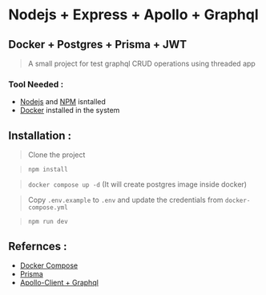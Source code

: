 # Nodejs + Express + Apollo + Graphql
## Docker + Postgres + Prisma + JWT
> A small project for test graphql CRUD operations using threaded app

### Tool Needed :
- [Nodejs](https://nodejs.org/en) and [NPM](https://docs.npmjs.com/downloading-and-installing-node-js-and-npm) isntalled
- [Docker](https://docs.docker.com/desktop/) installed in the system

## Installation :

> Clone the project

> `npm install`

> `docker compose up -d` (It will create postgres image inside docker)

> Copy `.env.example` to `.env` and update the credentials from `docker-compose.yml`

>`npm run dev`

## Refernces :

-   [Docker Compose](https://github.com/docker-library/docs/blob/master/postgres/README.md)
-   [Prisma](https://www.prisma.io/docs/getting-started/setup-prisma/start-from-scratch/relational-databases-typescript-postgresql)
-   [Apollo-Client + Graphql](https://www.apollographql.com/docs/apollo-server/getting-started)

